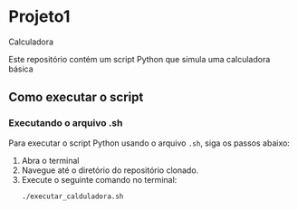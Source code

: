 # Projeto1
 Calculadora

Este repositório contém um script Python que simula uma calculadora básica

## Como executar o script

### Executando o arquivo .sh

Para executar o script Python usando o arquivo `.sh`, siga os passos abaixo:

1. Abra o terminal
2. Navegue até o diretório do repositório clonado.
3. Execute o seguinte comando no terminal:
   ```bash
   ./executar_calduladora.sh
